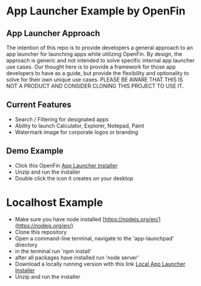 # App Launcher Example by OpenFin

## App Launcher Approach
The intention of this repo is to provide developers a general approach to an app launcher for launching apps while utilizing OpenFin. By design, the approach is generic and not intended to solve specific internal app launcher use cases. Our thought here is to provide a framework for those app developers to have as a guide, but provide the flexibility and optionality to solve for their own unique use cases. PLEASE BE AWARE THAT THIS IS NOT A PRODUCT AND CONSIDER CLONING THIS PROJECT TO USE IT. 

## Current Features
* Search / Filtering for designated apps
* Ability to launch Calculator, Explorer, Notepad, Paint
* Watermark image for corporate logos or branding

## Demo Example
* Click this OpenFin [App Launcher Installer](https://dl.openfin.co/services/download?fileName=app-launchpad&config=http://openfin.github.io/app-launchpad/app.json)
* Unzip and run the installer
* Double click the icon it creates on your desktop

# Localhost Example
* Make sure you have node installed [https://nodejs.org/en/](https://nodejs.org/en/)
* Clone this repository
* Open a command-line terminal, navigate to the 'app-launchpad' directory
* in the terminal run 'npm install'
* after all packages have installed run 'node server'
* Download a locally running version with this link [Local App Launcher Installer](https://dl.openfin.co/services/download?fileName=app-launchpad-local&config=http://localhost:5000/app.json)
* Unzip and run the installer
